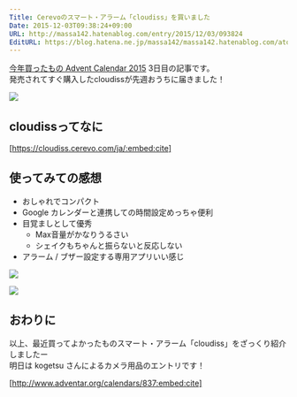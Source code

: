 ```yaml
---
Title: Cerevoのスマート・アラーム「cloudiss」を買いました
Date: 2015-12-03T09:38:24+09:00
URL: http://massa142.hatenablog.com/entry/2015/12/03/093824
EditURL: https://blog.hatena.ne.jp/massa142/massa142.hatenablog.com/atom/entry/6653586347147145624
---
```


[今年買ったもの Advent Calendar 2015](http://www.adventar.org/calendars/837) 3日目の記事です。  
発売されてすぐ購入したcloudissが先週おうちに届きました！

<span itemtype="http://schema.org/Photograph" itemscope="itemscope"><img class="magnifiable" src="https://lh3.googleusercontent.com/-vUlKCShoH2c/Vl4UusUP80I/AAAAAAAAB28/RtBUDDe9RiA/s1024/IMG_0182.JPG" itemprop="image"></span>

## cloudissってなに

[https://cloudiss.cerevo.com/ja/:embed:cite]

## 使ってみての感想

+ おしゃれでコンパクト
+ Google カレンダーと連携しての時間設定めっちゃ便利
+ 目覚ましとして優秀
    + Max音量がかなりうるさい
    + シェイクもちゃんと振らないと反応しない
+ アラーム / ブザー設定する専用アプリいい感じ

<span itemtype="http://schema.org/Photograph" itemscope="itemscope"><img class="magnifiable" src="https://lh3.googleusercontent.com/-GlqXAaEUkd8/Vl4UGLV3woI/AAAAAAAAB2o/7pqm86xhNAU/s1024/IMG_0181.PNG" itemprop="image"></span>

<span itemtype="http://schema.org/Photograph" itemscope="itemscope"><img class="magnifiable" src="https://lh3.googleusercontent.com/-E00X-eL5lZQ/Vl4XC7Pa2lI/AAAAAAAAB3Q/QBfFiKllqj0/s1024/IMG_0183.PNG" itemprop="image"></span>

## おわりに

以上、最近買ってよかったものスマート・アラーム「cloudiss」をざっくり紹介しましたー  
明日は kogetsu さんによるカメラ用品のエントリです！
 

[http://www.adventar.org/calendars/837:embed:cite]

